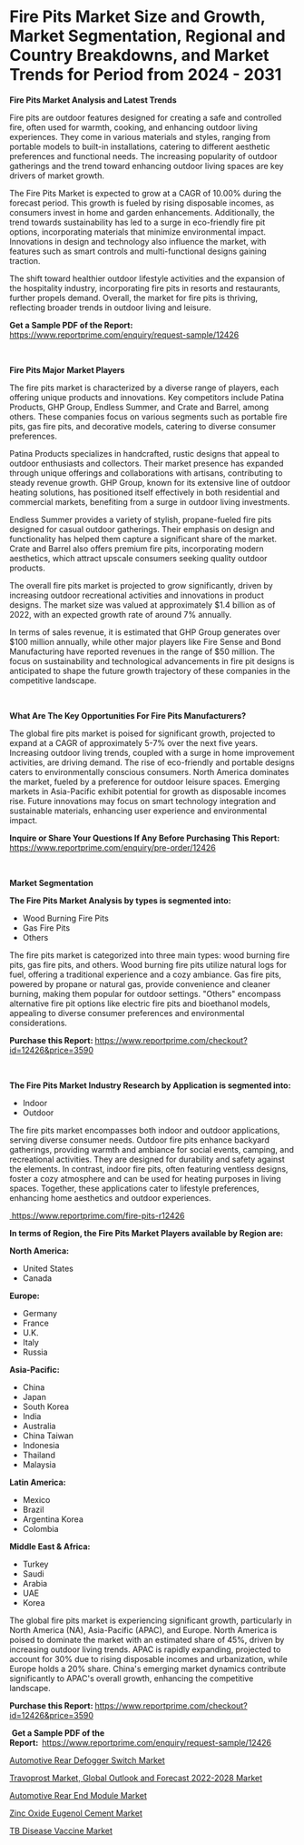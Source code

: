 <p><h1>Fire Pits Market Size and Growth, Market Segmentation, Regional and Country Breakdowns, and Market Trends for Period from 2024 -  2031</h1></p><p><strong>Fire Pits Market Analysis and Latest Trends</strong></p>
<p><p>Fire pits are outdoor features designed for creating a safe and controlled fire, often used for warmth, cooking, and enhancing outdoor living experiences. They come in various materials and styles, ranging from portable models to built-in installations, catering to different aesthetic preferences and functional needs. The increasing popularity of outdoor gatherings and the trend toward enhancing outdoor living spaces are key drivers of market growth.</p><p>The Fire Pits Market is expected to grow at a CAGR of 10.00% during the forecast period. This growth is fueled by rising disposable incomes, as consumers invest in home and garden enhancements. Additionally, the trend towards sustainability has led to a surge in eco-friendly fire pit options, incorporating materials that minimize environmental impact. Innovations in design and technology also influence the market, with features such as smart controls and multi-functional designs gaining traction. </p><p>The shift toward healthier outdoor lifestyle activities and the expansion of the hospitality industry, incorporating fire pits in resorts and restaurants, further propels demand. Overall, the market for fire pits is thriving, reflecting broader trends in outdoor living and leisure.</p></p>
<p><strong>Get a Sample PDF of the Report:&nbsp;</strong> <a href="https://www.reportprime.com/enquiry/request-sample/12426">https://www.reportprime.com/enquiry/request-sample/12426</a></p>
<p>&nbsp;</p>
<p><strong>Fire Pits Major Market Players</strong></p>
<p><p>The fire pits market is characterized by a diverse range of players, each offering unique products and innovations. Key competitors include Patina Products, GHP Group, Endless Summer, and Crate and Barrel, among others. These companies focus on various segments such as portable fire pits, gas fire pits, and decorative models, catering to diverse consumer preferences.</p><p>Patina Products specializes in handcrafted, rustic designs that appeal to outdoor enthusiasts and collectors. Their market presence has expanded through unique offerings and collaborations with artisans, contributing to steady revenue growth. GHP Group, known for its extensive line of outdoor heating solutions, has positioned itself effectively in both residential and commercial markets, benefiting from a surge in outdoor living investments.</p><p>Endless Summer provides a variety of stylish, propane-fueled fire pits designed for casual outdoor gatherings. Their emphasis on design and functionality has helped them capture a significant share of the market. Crate and Barrel also offers premium fire pits, incorporating modern aesthetics, which attract upscale consumers seeking quality outdoor products.</p><p>The overall fire pits market is projected to grow significantly, driven by increasing outdoor recreational activities and innovations in product designs. The market size was valued at approximately $1.4 billion as of 2022, with an expected growth rate of around 7% annually.</p><p>In terms of sales revenue, it is estimated that GHP Group generates over $100 million annually, while other major players like Fire Sense and Bond Manufacturing have reported revenues in the range of $50 million. The focus on sustainability and technological advancements in fire pit designs is anticipated to shape the future growth trajectory of these companies in the competitive landscape.</p></p>
<p>&nbsp;</p>
<p><strong>What Are The Key Opportunities For Fire Pits Manufacturers?</strong></p>
<p><p>The global fire pits market is poised for significant growth, projected to expand at a CAGR of approximately 5-7% over the next five years. Increasing outdoor living trends, coupled with a surge in home improvement activities, are driving demand. The rise of eco-friendly and portable designs caters to environmentally conscious consumers. North America dominates the market, fueled by a preference for outdoor leisure spaces. Emerging markets in Asia-Pacific exhibit potential for growth as disposable incomes rise. Future innovations may focus on smart technology integration and sustainable materials, enhancing user experience and environmental impact.</p></p>
<p><strong>Inquire or Share Your Questions If Any Before Purchasing This Report:</strong> <a href="https://www.reportprime.com/enquiry/pre-order/12426">https://www.reportprime.com/enquiry/pre-order/12426</a></p>
<p>&nbsp;</p>
<p><strong>Market Segmentation</strong></p>
<p><strong>The Fire Pits Market Analysis by types is segmented into:</strong></p>
<p><ul><li>Wood Burning Fire Pits</li><li>Gas Fire Pits</li><li>Others</li></ul></p>
<p><p>The fire pits market is categorized into three main types: wood burning fire pits, gas fire pits, and others. Wood burning fire pits utilize natural logs for fuel, offering a traditional experience and a cozy ambiance. Gas fire pits, powered by propane or natural gas, provide convenience and cleaner burning, making them popular for outdoor settings. "Others" encompass alternative fire pit options like electric fire pits and bioethanol models, appealing to diverse consumer preferences and environmental considerations.</p></p>
<p><strong>Purchase this Report:&nbsp;</strong><a href="https://www.reportprime.com/checkout?id=12426&price=3590">https://www.reportprime.com/checkout?id=12426&price=3590</a></p>
<p>&nbsp;</p>
<p><strong>The Fire Pits Market Industry Research by Application is segmented into:</strong></p>
<p><ul><li>Indoor</li><li>Outdoor</li></ul></p>
<p><p>The fire pits market encompasses both indoor and outdoor applications, serving diverse consumer needs. Outdoor fire pits enhance backyard gatherings, providing warmth and ambiance for social events, camping, and recreational activities. They are designed for durability and safety against the elements. In contrast, indoor fire pits, often featuring ventless designs, foster a cozy atmosphere and can be used for heating purposes in living spaces. Together, these applications cater to lifestyle preferences, enhancing home aesthetics and outdoor experiences.</p></p>
<p><a href="https://www.reportprime.com/fire-pits-r12426">&nbsp;https://www.reportprime.com/fire-pits-r12426</a></p>
<p><strong>In terms of Region, the Fire Pits Market Players available by Region are:</strong></p>
<p>
    <p> <strong> North America: </strong>
        <ul>
            <li>United States</li>
            <li>Canada</li>
        </ul>
        </p> 
    <p> <strong> Europe: </strong>
        <ul>
            <li>Germany</li>
            <li>France</li>
            <li>U.K.</li>
            <li>Italy</li>
            <li>Russia</li>
        </ul>
        </p> 
    <p> <strong> Asia-Pacific: </strong>
        <ul>
            <li>China</li>
            <li>Japan</li>
            <li>South Korea</li>
            <li>India</li>
            <li>Australia</li>
            <li>China Taiwan</li>
            <li>Indonesia</li>
            <li>Thailand</li>
            <li>Malaysia</li>
        </ul>
        </p> 
    <p> <strong> Latin America: </strong>
        <ul>
            <li>Mexico</li>
            <li>Brazil</li>
            <li>Argentina Korea</li>
            <li>Colombia</li>
        </ul>
        </p> 
    <p> <strong> Middle East & Africa: </strong>
        <ul>
            <li>Turkey</li>
            <li>Saudi</li>
            <li>Arabia</li>
            <li>UAE</li>
            <li>Korea</li>
        </ul>
    </p>
    </p>
<p><p>The global fire pits market is experiencing significant growth, particularly in North America (NA), Asia-Pacific (APAC), and Europe. North America is poised to dominate the market with an estimated share of 45%, driven by increasing outdoor living trends. APAC is rapidly expanding, projected to account for 30% due to rising disposable incomes and urbanization, while Europe holds a 20% share. China's emerging market dynamics contribute significantly to APAC's overall growth, enhancing the competitive landscape.</p></p>
<p><strong>Purchase this Report: </strong><a href="https://www.reportprime.com/checkout?id=12426&price=3590">https://www.reportprime.com/checkout?id=12426&price=3590</a></p>
<p>&nbsp;<strong>Get a Sample PDF of the Report:&nbsp;&nbsp;</strong><a href="https://www.reportprime.com/enquiry/request-sample/12426">https://www.reportprime.com/enquiry/request-sample/12426</a></p>
<p><strong></strong></p>
<p><p><a href="https://issuu.com/reportprime-2/docs/automotive-rear-defogger-switch-mar_2ac40e69e558ac">Automotive Rear Defogger Switch Market</a></p><p><a href="https://www.linkedin.com/pulse/travoprost-market-global-outlook-forecast-2022-2028-report-nadgf?trackingId=Xg5eNQJVQFyniuAjQw0kGg%3D%3D">Travoprost Market, Global Outlook and Forecast 2022-2028 Market</a></p><p><a href="https://issuu.com/reportprime-2/docs/automotive-rear-end-module-market-s_8d6800373cbe2a">Automotive Rear End Module Market</a></p><p><a href="https://medium.com/@elenorkiehn_40655/strategic-roadmap-global-zinc-oxide-eugenol-cement-market-insights-and-opportunities-2024-2031-a5369675b24c?postPublishedType=initial">Zinc Oxide Eugenol Cement Market</a></p><p><a href="https://medium.com/@tavaresauer/pioneering-growth-analyzing-global-tb-disease-vaccine-market-dynamics-2024-2031-66e3fcb29937">TB Disease Vaccine Market</a></p></p>